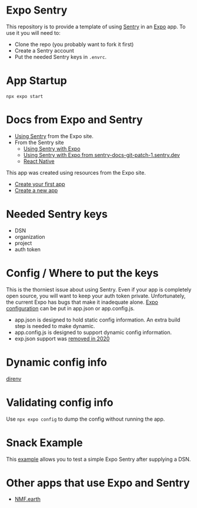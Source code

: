 # Expo Sentry

This repository is to provide a template of using [Sentry]()
in an [Expo](https://expo.dev/home) app. To use it you will need to:

- Clone the repo (you probably want to fork it first)
- Create a Sentry account
- Put the needed Sentry keys in `.envrc`.

# App Startup
`npx expo start`

# Docs from Expo and Sentry
- [Using Sentry](https://docs.expo.dev/guides/using-sentry/) from the Expo site.
- From the Sentry site
  - [Using Sentry with Expo](https://docs.sentry.io/clients/react-native/expo/)
  - [Using Sentry with Expo from sentry-docs-git-patch-1.sentry.dev](https://sentry-docs-git-patch-1.sentry.dev/platforms/react-native/expo/)
  - [React Native](https://docs.sentry.io/platforms/react-native/)

This app was created using resources from the Expo site.
- [Create your first app](https://docs.expo.dev/tutorial/create-your-first-app/)
- [Create a new app](https://docs.expo.dev/get-started/create-a-new-app/)

# Needed Sentry keys
- DSN
- organization
- project
- auth token

# Config / Where to put the keys
This is the thorniest issue about using Sentry.
Even if your app is completely open source, you will want to keep your auth token private.
Unfortunately, the current Expo has bugs that make it inadequate alone. 
[Expo configuration](https://docs.expo.dev/workflow/configuration/) can be put in app.json or app.config.js.
- app.json is designed to hold static config information. An extra build step is needed to make dynamic.
- app.config.js is designed to support dynamic config information.
- exp.json support was [removed in 2020](https://github.com/expo/expo-cli/blob/c56fb82515eb5c2598ab75e37bbff3372f69f7e8/CHANGELOG.md#-breaking-changes-68)

# Dynamic config info
[direnv](https://direnv.net/)

# Validating config info
Use `npx expo config` to dump the config without running the app.

# Snack Example
This [example](https://snack.expo.dev/@blackline/surprised-kiwi) allows you to test a simple Expo Sentry after supplying a DSN. 

# Other apps that use Expo and Sentry
- [NMF.earth](https://github.com/NMF-earth/nmf-app/)
